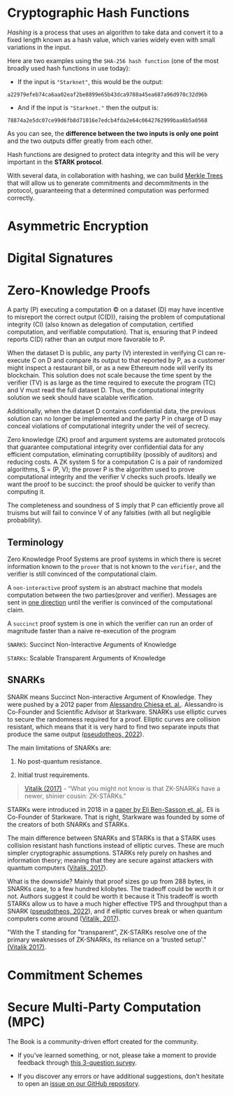 # Cryptographic Hash Functions

_Hashing_ is a process that uses an algorithm to take data and convert
it to a fixed length known as a hash value, which varies widely even
with small variations in the input.

Here are two examples using the `SHA-256 hash function` (one of the most
broadly used hash functions in use today):

- If the input is `"Starknet"`, this would be the output:

`a22979efeb74ca6aa02eaf2be8899e65b43dca9788a45ea687a96d970c32d96b`

- And if the input is `"Starknet."` then the output is:

`78874a2e5dc07ce99d6fb8d71016e7edcb4fda2e64c0642762999baa6b5a0568`

As you can see, the **difference between the two inputs is only one
point** and the two outputs differ greatly from each other.

Hash functions are designed to protect data integrity and this will be
very important in the **STARK protocol**.

With several data, in collaboration with hashing, we can build [Merkle
Trees](https://en.wikipedia.org/wiki/Merkle_tree) that will allow us to
generate commitments and decommitments in the protocol, guaranteeing
that a determined computation was performed correctly.

# Asymmetric Encryption

# Digital Signatures

# Zero-Knowledge Proofs

A party (P) executing a computation © on a dataset (D) may have
incentive to misreport the correct output (C(D)), raising the problem of
computational integrity (CI) (also known as delegation of computation,
certified computation, and verifiable computation). That is, ensuring
that P indeed reports C(D) rather than an output more favorable to P.

When the dataset D is public, any party (V) interested in verifying CI
can re-execute C on D and compare its output to that reported by P, as a
customer might inspect a restaurant bill, or as a new Ethereum node will
verify its blockchain. This solution does not scale because the time
spent by the verifier (TV) is as large as the time required to execute
the program (TC) and V must read the full dataset D. Thus, the
computational integrity solution we seek should have scalable
verification.

Additionally, when the dataset D contains confidential data, the
previous solution can no longer be implemented and the party P in charge
of D may conceal violations of computational integrity under the veil of
secrecy.

Zero knowledge (ZK) proof and argument systems are automated protocols
that guarantee computational integrity over confidential data for any
efficient computation, eliminating corruptibility (possibly of auditors)
and reducing costs. A ZK system S for a computation C is a pair of
randomized algorithms, S = (P, V); the prover P is the algorithm used to
prove computational integrity and the verifier V checks such proofs.
Ideally we want the proof to be succinct: the proof should be quicker to
verify than computing it.

The completeness and soundness of S imply that P can efficiently prove
all truisms but will fail to convince V of any falsities (with all but
negligible probability).

## Terminology

Zero Knowledge Proof Systems are proof systems in which there is secret
information known to the `prover` that is not known to the `verifier`,
and the verifier is still convinced of the computational claim.

A `non-interactive` proof system is an abstract machine that models
computation between the two parties(prover and verifier). Messages are
sent in [one direction](https://www.youtube.com/watch?v=QJO3ROT-A4E)
until the verifier is convinced of the computational claim.

A `succinct` proof system is one in which the verifier can run an order
of magnitude faster than a naive re-execution of the program

`SNARKS`: Succinct Non-Interactive Arguments of Knowledge

`STARKs`: Scalable Transparent Arguments of Knowledge

## SNARKs

SNARK means Succinct Non-interactive Argument of Knowledge. They were
pushed by a 2012 paper from [Alessandro Chiesa et.
al.](https://dl.acm.org/doi/10.1145/2090236.2090263). Alessandro is
Co-Founder and Scientific Advisor at Starkware. SNARKs use elliptic
curves to secure the randomness required for a proof. Elliptic curves
are collision resistant, which means that it is very hard to find two
separate inputs that produce the same output ([pseudotheos,
2022](https://pseudotheos.mirror.xyz/_LAi4cCFz2gaC-3WgNmri1eTvckA32L7v31A8saJvqg)).

The main limitations of SNARKs are:

1.  No post-quantum resistance.

2.  Initial trust requirements.

> [Vitalik
> (2017)](https://vitalik.ca/general/2017/11/09/starks_part_1.html) -
> "What you might not know is that ZK-SNARKs have a newer, shinier
> cousin: ZK-STARKs."

STARKs were introduced in 2018 in a [paper by Eli Ben-Sasson et.
al.](https://eprint.iacr.org/2018/046.pdf). Eli is Co-Founder of
Starkware. That is right, Starkware was founded by some of the creators
of both SNARKs and STARKs.

The main difference between SNARKs and STARKs is that a STARK uses
collision resistant hash functions instead of elliptic curves. These are
much simpler cryptographic assumptions. STARKs rely purely on hashes and
information theory; meaning that they are secure against attackers with
quantum computers ([Vitalik,
2017](https://vitalik.ca/general/2017/11/09/starks_part_1.html)).

What is the downside? Mainly that proof sizes go up from 288 bytes, in
SNARKs case, to a few hundred kilobytes. The tradeoff could be worth it
or not. Authors suggest it could be worth it because it This tradeoff is
worth STARKs allow us to have a much higher effective TPS and throughput
than a SNARK ([pseudotheos,
2022](https://pseudotheos.mirror.xyz/_LAi4cCFz2gaC-3WgNmri1eTvckA32L7v31A8saJvqg)),
and if elliptic curves break or when quantum computers come around
([Vitalik,
2017](https://vitalik.ca/general/2017/11/09/starks_part_1.html)).

"With the T standing for "transparent", ZK-STARKs resolve one of the
primary weaknesses of ZK-SNARKs, its reliance on a 'trusted setup'."
[(Vitalik 2017)](https://vitalik.ca/general/2017/11/09/starks_part_1.html).

# Commitment Schemes

# Secure Multi-Party Computation (MPC)

The Book is a community-driven effort created for the community.

- If you’ve learned something, or not, please take a moment to provide
  feedback through [this 3-question
  survey](https://a.sprig.com/WTRtdlh2VUlja09lfnNpZDo4MTQyYTlmMy03NzdkLTQ0NDEtOTBiZC01ZjAyNDU0ZDgxMzU=).

- If you discover any errors or have additional suggestions, don’t
  hesitate to open an [issue on our GitHub
  repository](https://github.com/starknet-edu/starknetbook/issues).
